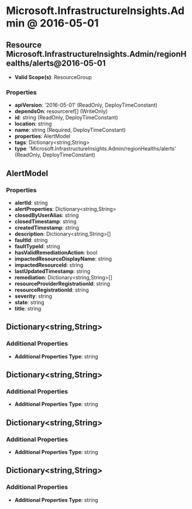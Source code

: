# Microsoft.InfrastructureInsights.Admin @ 2016-05-01

## Resource Microsoft.InfrastructureInsights.Admin/regionHealths/alerts@2016-05-01
* **Valid Scope(s)**: ResourceGroup
### Properties
* **apiVersion**: '2016-05-01' (ReadOnly, DeployTimeConstant)
* **dependsOn**: resourceref[] (WriteOnly)
* **id**: string (ReadOnly, DeployTimeConstant)
* **location**: string
* **name**: string (Required, DeployTimeConstant)
* **properties**: AlertModel
* **tags**: Dictionary<string,String>
* **type**: 'Microsoft.InfrastructureInsights.Admin/regionHealths/alerts' (ReadOnly, DeployTimeConstant)

## AlertModel
### Properties
* **alertId**: string
* **alertProperties**: Dictionary<string,String>
* **closedByUserAlias**: string
* **closedTimestamp**: string
* **createdTimestamp**: string
* **description**: Dictionary<string,String>[]
* **faultId**: string
* **faultTypeId**: string
* **hasValidRemediationAction**: bool
* **impactedResourceDisplayName**: string
* **impactedResourceId**: string
* **lastUpdatedTimestamp**: string
* **remediation**: Dictionary<string,String>[]
* **resourceProviderRegistrationId**: string
* **resourceRegistrationId**: string
* **severity**: string
* **state**: string
* **title**: string

## Dictionary<string,String>
### Additional Properties
* **Additional Properties Type**: string

## Dictionary<string,String>
### Additional Properties
* **Additional Properties Type**: string

## Dictionary<string,String>
### Additional Properties
* **Additional Properties Type**: string

## Dictionary<string,String>
### Additional Properties
* **Additional Properties Type**: string

